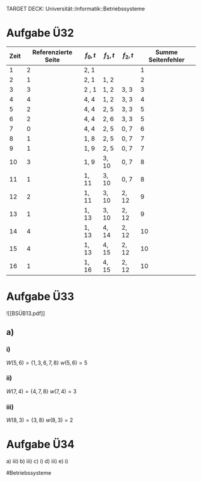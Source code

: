 TARGET DECK: Universität::Informatik::Betriebssysteme


# Aufgabe Ü32

| Zeit | Referenzierte Seite | $f_0, t$ | $f_1, t$ | $f_2, t$ | Summe Seitenfehler |
| ---- | ------------------- | -------- | -------- | -------- | ------------------ |
| 1    | 2                   | 2, 1     |          |          | 1                  |
| 2    | 1                   | 2, 1     | 1, 2     |          | 2                  |
| 3    | 3                   | 2 , 1    | 1, 2     | 3, 3     | 3                  |
| 4    | 4                   | 4, 4     | 1, 2     | 3, 3     | 4                  |
| 5    | 2                   | 4, 4     | 2, 5     | 3, 3     | 5                  |
| 6    | 2                   | 4, 4     | 2, 6     | 3, 3     | 5                  |
| 7    | 0                   | 4, 4     | 2, 5     | 0, 7     | 6                  |
| 8    | 1                   | 1, 8     | 2, 5     | 0, 7     | 7                  |
| 9    | 1                   | 1, 9     | 2, 5     | 0, 7     | 7                  |
| 10   | 3                   | 1, 9     | 3, 10    | 0, 7     | 8                  |
| 11   | 1                   | 1, 11    | 3, 10    | 0, 7     | 8                  |
| 12   | 2                   | 1, 11    | 3, 10    | 2, 12    | 9                  |
| 13   | 1                   | 1, 13    | 3, 10    | 2, 12    | 9                  |
| 14   | 4                   | 1, 13    | 4, 14    | 2, 12    | 10                 |
| 15   | 4                   | 1, 13    | 4, 15    | 2, 12    | 10                 |
| 16   | 1                   | 1, 16    | 4, 15    | 2, 12    | 10                 |

# Aufgabe Ü33
![[BSÜB13.pdf]]

## a)
### i)
$W(5, 6) = \{1, 3, 6, 7, 8\}$
$w(5, 6) = 5$

### ii)
$W(7, 4) = \{4, 7, 8\}$
$w(7, 4) = 3$

### iii)
$W(8, 3) = \{3, 8\}$
$w(8, 3) = 2$

# Aufgabe Ü34
a) iii)
b) iii)
c) i)
d) iii)
e) i)

#Betriebssysteme 



